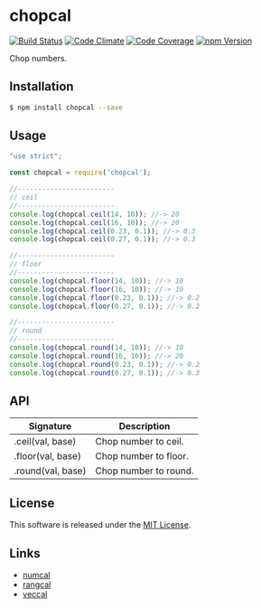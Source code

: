 chopcal
==========

<!---
This file is generated by ape-tmpl. Do not update manually.
--->

<!-- Badge Start -->
<a name="badges"></a>

[![Build Status][bd_travis_shield_url]][bd_travis_url]
[![Code Climate][bd_codeclimate_shield_url]][bd_codeclimate_url]
[![Code Coverage][bd_codeclimate_coverage_shield_url]][bd_codeclimate_url]
[![npm Version][bd_npm_shield_url]][bd_npm_url]

[bd_repo_url]: https://github.com/okunishinishi/node-chopcal
[bd_travis_url]: http://travis-ci.org/okunishinishi/node-chopcal
[bd_travis_shield_url]: http://img.shields.io/travis/okunishinishi/node-chopcal.svg?style=flat
[bd_license_url]: https://github.com/okunishinishi/node-chopcal/blob/master/LICENSE
[bd_codeclimate_url]: http://codeclimate.com/github/okunishinishi/node-chopcal
[bd_codeclimate_shield_url]: http://img.shields.io/codeclimate/github/okunishinishi/node-chopcal.svg?style=flat
[bd_codeclimate_coverage_shield_url]: http://img.shields.io/codeclimate/coverage/github/okunishinishi/node-chopcal.svg?style=flat
[bd_gemnasium_url]: https://gemnasium.com/okunishinishi/node-chopcal
[bd_gemnasium_shield_url]: https://gemnasium.com/okunishinishi/node-chopcal.svg
[bd_npm_url]: http://www.npmjs.org/package/chopcal
[bd_npm_shield_url]: http://img.shields.io/npm/v/chopcal.svg?style=flat
[bd_bower_badge_url]: https://img.shields.io/bower/v/chopcal.svg?style=flat

<!-- Badge End -->


<!-- Description Start -->
<a name="description"></a>

Chop numbers.

<!-- Description End -->


<!-- Overview Start -->
<a name="overview"></a>



<!-- Overview End -->


<!-- Sections Start -->
<a name="sections"></a>

<!-- Section from "doc/guides/01.Installation.md.hbs" Start -->

<a name="section-doc-guides-01-installation-md"></a>
Installation
-----

```bash
$ npm install chopcal --save
```


<!-- Section from "doc/guides/01.Installation.md.hbs" End -->

<!-- Section from "doc/guides/02.Usage.md.hbs" Start -->

<a name="section-doc-guides-02-usage-md"></a>
Usage
---------

```javascript
"use strict";

const chopcal = require('chopcal');

//------------------------
// ceil
//------------------------
console.log(chopcal.ceil(14, 10)); //-> 20
console.log(chopcal.ceil(16, 10)); //-> 20
console.log(chopcal.ceil(0.23, 0.1)); //-> 0.3
console.log(chopcal.ceil(0.27, 0.1)); //-> 0.3

//------------------------
// floor
//------------------------
console.log(chopcal.floor(14, 10)); //-> 10
console.log(chopcal.floor(16, 10)); //-> 10
console.log(chopcal.floor(0.23, 0.1)); //-> 0.2
console.log(chopcal.floor(0.27, 0.1)); //-> 0.2

//------------------------
// round
//------------------------
console.log(chopcal.round(14, 10)); //-> 10
console.log(chopcal.round(16, 10)); //-> 20
console.log(chopcal.round(0.23, 0.1)); //-> 0.2
console.log(chopcal.round(0.27, 0.1)); //-> 0.3


```


<!-- Section from "doc/guides/02.Usage.md.hbs" End -->

<!-- Section from "doc/guides/03.API.md.hbs" Start -->

<a name="section-doc-guides-03-a-p-i-md"></a>
API
---

| Signature | Description |
| --------- | ----------- |
| .ceil(val, base) | Chop number to ceil. |
| .floor(val, base) | Chop number to floor. |
| .round(val, base) | Chop number to round. |


<!-- Section from "doc/guides/03.API.md.hbs" End -->


<!-- Sections Start -->


<!-- LICENSE Start -->
<a name="license"></a>

License
-------
This software is released under the [MIT License](https://github.com/okunishinishi/node-chopcal/blob/master/LICENSE).

<!-- LICENSE End -->


<!-- Links Start -->
<a name="links"></a>

Links
------

+ [numcal](https://github.com/okunishinishi/node-numcal)
+ [rangcal](https://github.com/okunishinishi/node-rangcal)
+ [veccal](https://github.com/okunishinishi/node-veccal)

<!-- Links End -->
